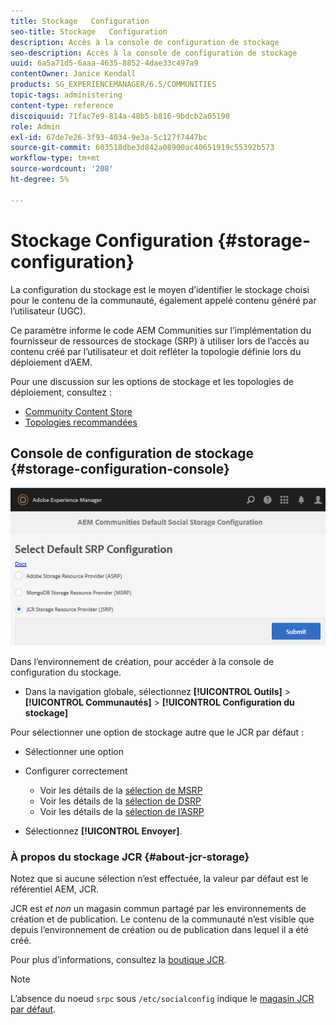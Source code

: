 ```yaml
---
title: Stockage   Configuration
seo-title: Stockage   Configuration
description: Accès à la console de configuration de stockage
seo-description: Accès à la console de configuration de stockage
uuid: 6a5a71d5-6aaa-4635-8852-4dae33c497a9
contentOwner: Janice Kendall
products: SG_EXPERIENCEMANAGER/6.5/COMMUNITIES
topic-tags: administering
content-type: reference
discoiquuid: 71fac7e9-814a-48b5-b816-9bdcb2a05190
role: Admin
exl-id: 67de7e26-3f93-4034-9e3a-5c127f7447bc
source-git-commit: 603518dbe3d842a08900ac40651919c55392b573
workflow-type: tm+mt
source-wordcount: '208'
ht-degree: 5%

---
```


# Stockage   Configuration {#storage-configuration}

La configuration du stockage est le moyen d’identifier le stockage choisi pour le contenu de la communauté, également appelé contenu généré par l’utilisateur (UGC).

Ce paramètre informe le code AEM Communities sur l’implémentation du fournisseur de ressources de stockage (SRP) à utiliser lors de l’accès au contenu créé par l’utilisateur et doit refléter la topologie définie lors du déploiement d’AEM.

Pour une discussion sur les options de stockage et les topologies de déploiement, consultez :

* [Community Content Store](working-with-srp.md)
* [Topologies recommandées](topologies.md)

## Console de configuration de stockage {#storage-configuration-console}

![jsrp-configuration](assets/jsrp-configuration.png)

Dans l’environnement de création, pour accéder à la console de configuration du stockage.

* Dans la navigation globale, sélectionnez **[!UICONTROL Outils]** > **[!UICONTROL Communautés]** > **[!UICONTROL Configuration du stockage]**

Pour sélectionner une option de stockage autre que le JCR par défaut :

* Sélectionner une option
* Configurer correctement

   * Voir les détails de la [sélection de MSRP](msrp.md#select-msrp)
   * Voir les détails de la [sélection de DSRP](dsrp.md#select-dsrp)
   * Voir les détails de la [sélection de l’ASRP](asrp.md#select-asrp)

* Sélectionnez **[!UICONTROL Envoyer]**.

### À propos du stockage JCR {#about-jcr-storage}

Notez que si aucune sélection n’est effectuée, la valeur par défaut est le référentiel AEM, JCR.

JCR est *et non* un magasin commun partagé par les environnements de création et de publication. Le contenu de la communauté n’est visible que depuis l’environnement de création ou de publication dans lequel il a été créé.

Pour plus d’informations, consultez la [boutique JCR](jsrp.md).

>[!NOTE]
>
>L’absence du noeud `srpc` sous `/etc/socialconfig` indique le [magasin JCR par défaut](jsrp.md).

